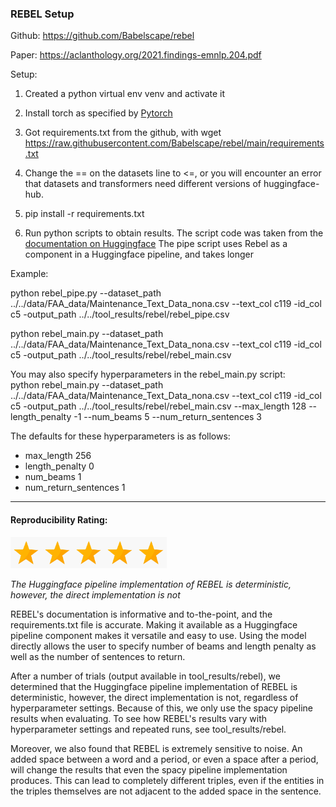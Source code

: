 ### REBEL Setup

Github: https://github.com/Babelscape/rebel

Paper: https://aclanthology.org/2021.findings-emnlp.204.pdf

Setup:

1. Created a python virtual env venv and activate it

2. Install torch as specified by [Pytorch](https://pytorch.org/get-started/locally/)

4. Got requirements.txt from the github, with wget https://raw.githubusercontent.com/Babelscape/rebel/main/requirements.txt

5. Change the == on the datasets line to <=, or you will encounter an error that datasets and transformers need different versions of huggingface-hub.

6. pip install -r requirements.txt

7. Run python scripts to obtain results. The script code was taken from the [documentation on Huggingface](https://huggingface.co/Babelscape/rebel-large) The pipe script uses Rebel as a component in a Huggingface pipeline, and takes longer

Example:

python rebel_pipe.py --dataset_path ../../data/FAA_data/Maintenance_Text_Data_nona.csv --text_col c119 -id_col c5 -output_path ../../tool_results/rebel/rebel_pipe.csv

python rebel_main.py --dataset_path ../../data/FAA_data/Maintenance_Text_Data_nona.csv --text_col c119 -id_col c5 -output_path ../../tool_results/rebel/rebel_main.csv

You may also specify hyperparameters in the rebel_main.py script:\
python rebel_main.py --dataset_path ../../data/FAA_data/Maintenance_Text_Data_nona.csv --text_col c119 -id_col c5 -output_path ../../tool_results/rebel/rebel_main.csv --max_length 128 --length_penalty -1 --num_beams 5 --num_return_sentences 3

The defaults for these hyperparameters is as follows:
* max_length 256
* length_penalty 0
* num_beams 1
* num_return_sentences 1


----------------------------

#### Reproducibility Rating:

<img src="../../star_clip.jpg" alt="Star" width="50" height="50"><img src="../../star_clip.jpg" alt="Star" width="50" height="50"><img src="../../star_clip.jpg" alt="Star" width="50" height="50"><img src="../../star_clip.jpg" alt="Star" width="50" height="50"><img src="../../star_clip.jpg" alt="Star" width="50" height="50">

*The Huggingface pipeline implementation of REBEL is deterministic, however, the direct implementation is not*

REBEL's documentation is informative and to-the-point, and the requirements.txt file is accurate. Making it available as a Huggingface pipeline component makes it versatile and easy to use. Using the model directly allows the user to specify number of beams and length penalty as well as the number of sentences to return.

After a number of trials (output available in tool_results/rebel), we determined that the Huggingface pipeline implementation of REBEL is deterministic, however, the direct implementation is not, regardless of hyperparameter settings. Because of this, we only use the spacy pipeline results when evaluating. To see how REBEL's results vary with hyperparameter settings and repeated runs, see tool_results/rebel.

Moreover, we also found that REBEL is extremely sensitive to noise. An added space between a word and a period, or even a space after a period, will change the results that even the spacy pipeline implementation produces. This can lead to completely different triples, even if the entities in the triples themselves are not adjacent to the added space in the sentence. 
